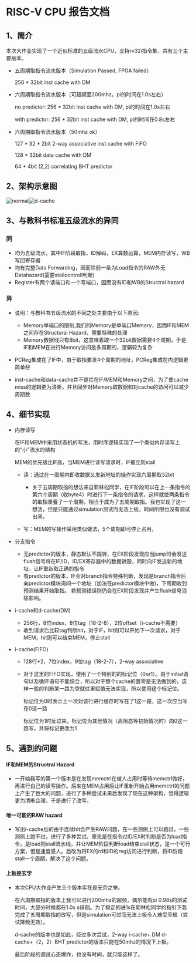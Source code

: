 # RISC-V CPU 报告文档

## 1、简介

​		本次大作业实现了一个近似标准的五级流水CPU，支持rv32i指令集，共有三个主要版本。

+ 五周期取指令流水版本（Simulation Passed, FPGA failed）

  256 * 32bit inst cache with DM

+ 六周期取指令流水版本（可超频至200mhz，pi的时间在1.0s左右）

  no predictor: 256 * 32bit inst cache with DM, pi的时间在1.0s左右

  with predictor: 256 * 32bit inst cache with DM, pi的时间在0.8s左右

+ 六周期取指令流水版本（50mhz ok）

  127 * 32 * 2bit 2-way associative inst cache with FIFO

  128 * 32bit data cache with DM

  64 * 4bit (2,2) correlating BHT predictor

## 2、架构示意图

![normal](C:\Users\ASUS\Desktop\normal.PNG)![d-cache](C:\Users\ASUS\Desktop\d-cache.PNG) 

## 3、与教科书标准五级流水的异同

### 同

+ 均为五级流水，其中IF阶段取指，ID解码，EX算数运算，MEM内存读写，WB写回寄存器
+ 均有完整Data Forwarding，因而除前一条为Load指令的RAW外无Datahazard(需要stallcontroll判断)
+ Register有两个读端口和一个写端口，因而没有ID和WB的Structral hazard

### 异

+ 说明：与教科书五级流水的不同之处主要由于以下原因:
  + Memory单端口的限制,我们的Memory是单端口Memory，因而IF和MEM之间存在Structural Hazard，需要特殊的处理
  + Memory数据线只有8bit，这意味着取一个32bit数据需要4个周期，于是IF和MEM在进行Memory访问是多周期的，逻辑较为复杂

+ PCReg集成在了IF中，由于取指要发4个周期的地址，PCReg集成在内逻辑更简单些
+ inst-cache和data-cache并不是拦在IF/MEM和Memory之间，为了使cache miss的逻辑更为清晰，并且同步对Memory取数据和对cache的访问可以减少周期数

## 4、细节实现

+ 内存读写

  在IF和MEM中采用状态机的写法，用时序逻辑实现了一个类似内存读写上的“小”流水的结构

  MEM的优先级比IF高，当MEM进行读写请求时，IF被立刻stall

  + 读：通过在一周期内即收数据又发新地址的操作实现六周期取32bit
    + 关于五周期取指的想法来自郭林松同学，在IF阶段可以在上一条指令的第六个周期（收byte4）时进行下一条指令的请求，这样就使两条指令的取指重叠了一个周期，相当于成为了五周期取指。我也实现了这一想法，但是只能通过simulation测试而无法上板，时间所限也没有调试出来。

  + 写：MEM的写操作采用类似做法，5个周期即可停止占用，

+ 分支指令

  + 无predictor的版本，静态默认不跳转，在EX阶段发现应当jump时会发送flush信号将在IF/ID，ID/EX寄存器中的数据销毁，同时向IF发送新的地址，让IF重新取正确的指令
  + 有predictor的版本，IF会对branch指令特殊判断，发现是branch指令后向predictor模块询问一个地址（加法在predictor模块中做)，下周期收到预测结果开始取指。 若预测错误则仍会在EX阶段发现并产生flush信号消除影响。

+ i-cache和d-cache(DM)
  + 256行，8位index，8位tag（18-2-8），2位offset（i-cache不需要）
  + 收到请求后比较tag判断hit，对于IF，hit则可以开始下一次请求，对于MEM，hit则可以结束MEM，停止stall

+ i-cache(FIFO)

  + 128行*2，7位index，9位tag（18-2-7），2-way associative

  + 对于这里的FIFO实现，使用了一个特别的的标记位（0or1）。由于initial语句以及循环语句不能综合，所以对于整个cache的置零是无法做到的，这样一般的判断某一路为空就往里赋值无法实现，所以使用这个标记位。

    标记位为0时表示上一次对该行进行缓存时写在了1这一路，这一次应当写在0这一路

    标记位为1时反过来，标记位为其他情况（高阻态等初始情况时）向0这一路写，并将标记更改为1

## 5、遇到的问题

#### IF和MEM的Structral Hazard

+ 一开始我写的第一个版本是在发现memctrl在被人占用时等待memctrl做好，再进行自己的读写操作。后来在MEM占用后让IF重新开始占用memctrl的问题上产生了巨大的问题，进行了多种尝试未果后发现了现在这种架构，觉得逻辑更为清晰合理，于是进行了改写。

#### 唯一可能的RAW hazard

+ 写出i-cache后的由于连续hit会产生RAW问题，在一些测例上可以跑过，一些测例上跑不过，进行了多种尝试。原先是在指令过ID/EX时判断是否为load指令，是load则stall流水线，并让MEM阶段判断load结束stall状态，是一个可行方案，但是速度感人。后改为将EX的rd和ID的reg访问进行判断，将ID阶段stall一个周期，解决了这个问题。

#### 上板是玄学

+ 本次CPU大作业产生三个版本实在是无奈之举。

  在六周期取指的版本上我可以进行200mhz的超频，偶尔能有pi 0.98s的测试时间，大部分时候都在1.0x s徘徊。为了稳定的进1s在郭林松同学的指引下我完成了五周期取指的改写，但是simulation可过而无法上板令人难受至极（尝试降频无效）。

  d-cache的版本也是如此，经过多次尝试，2-way i-cache+ DM d-cache+（2，2）BHT predictor的版本只能在50mhz的情况下上板。

  最后阶段的调试心态爆炸，也没有时间，就只能这样了。